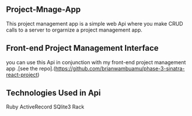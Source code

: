 ## Project-Mnage-App
This project management app is a simple web Api where you make CRUD calls to a server to orgarnize a project management app.

## Front-end Project Management Interface
you can use this Api in conjunction with my front-end project management app .[see the repo].(https://github.com/brianwambuamu/phase-3-sinatra-react-project)

## Technologies Used in Api
Ruby
ActiveRecord
SQlite3
Rack